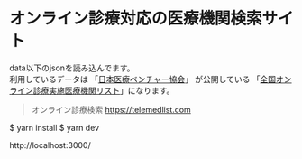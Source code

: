 # オンライン診療対応の医療機関検索サイト

data以下のjsonを読み込んでます。  
利用しているデータは 「[日本医療ベンチャー協会](https://jmva.or.jp/infomation/online0327/)」 が公開している 「[全国オンライン診療実施医療機関リスト](https://docs.google.com/spreadsheets/d/1FurZ-wC1br78T5PkN8YNkIMWlwe6RWoCkM07biy0D7k/edit#gid=1056937219)」になります。

> オンライン診療検索 https://telemedlist.com

$ yarn install
$ yarn dev  

http://localhost:3000/
